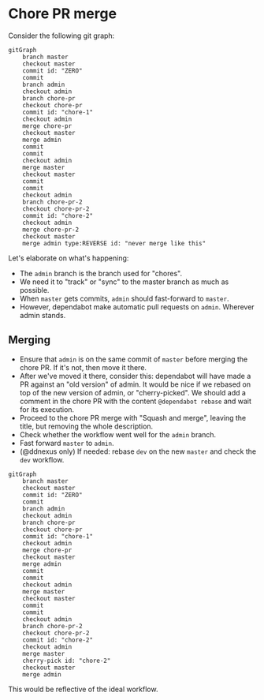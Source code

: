 # Chore PR merge

Consider the following git graph:

```mermaid
gitGraph
    branch master
    checkout master
    commit id: "ZERO"
    commit
    branch admin
    checkout admin
    branch chore-pr
    checkout chore-pr
    commit id: "chore-1"
    checkout admin
    merge chore-pr
    checkout master
    merge admin
    commit
    commit
    checkout admin
    merge master
    checkout master
    commit
    commit
    checkout admin
    branch chore-pr-2
    checkout chore-pr-2
    commit id: "chore-2"
    checkout admin
    merge chore-pr-2
    checkout master
    merge admin type:REVERSE id: "never merge like this"
```

Let's elaborate on what's happening:

* The `admin` branch is the branch used for "chores". 
* We need it to "track" or "sync" to the master branch as much as possible.
* When `master` gets commits, `admin` should fast-forward to `master`. 
* However, dependabot make automatic pull requests on `admin`. Wherever admin stands. 
 
## Merging

- Ensure that `admin` is on the same commit of `master` before merging the chore PR. If it's not, then move it there. 
- After we've moved it there, consider this: dependabot will have made a PR against an "old version" of admin. It would be nice if we rebased on top of the new version of admin, or "cherry-picked". We should add a comment in the chore PR with the content `@dependabot rebase` and wait for its execution.
- Proceed to the chore PR merge with "Squash and merge", leaving the title, but removing the whole description.
- Check whether the workflow went well for the `admin` branch.
- Fast forward `master` to `admin`.
- (@ddnexus only) If needed: rebase `dev` on the new `master` and check the `dev` workflow.

```mermaid
gitGraph
    branch master
    checkout master
    commit id: "ZERO"
    commit
    branch admin
    checkout admin
    branch chore-pr
    checkout chore-pr
    commit id: "chore-1"
    checkout admin
    merge chore-pr
    checkout master
    merge admin
    commit
    commit
    checkout admin
    merge master
    checkout master
    commit
    commit
    checkout admin
    branch chore-pr-2
    checkout chore-pr-2
    commit id: "chore-2"
    checkout admin
    merge master
    cherry-pick id: "chore-2"
    checkout master
    merge admin
```

This would be reflective of the ideal workflow.


